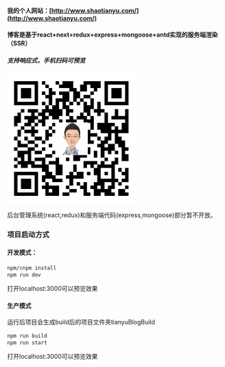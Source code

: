 #### 我的个人网站：[http://www.shaotianyu.com/](http://www.shaotianyu.com/)

#### 博客是基于react+next+redux+express+mongoose+antd实现的服务端渲染（SSR）

##### 支持响应式，手机扫码可预览

![邵天宇的个人网站](/static/qcode.png)

后台管理系统(react,redux)和服务端代码(express,mongoose)部分暂不开放。


### 项目启动方式

#### 开发模式：

```
npm/cnpm install
npm run dev
```

打开localhost:3000可以预览效果

#### 生产模式

运行后项目会生成build后的项目文件夹tianyuBlogBuild

```
npm run build
npm run start
```

打开localhost:3000可以预览效果
